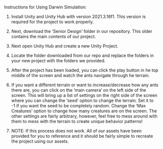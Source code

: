 Instructions for Using Darwin Simulation:

1.  Install Unity and Unity Hub with version 2021.3.16f1. This version is required for the project to work properly.

2.  Next, download the ‘Senior Design’ folder in our repository. This older contains the main contents of our project.

3.  Next open Unity Hub and create a new Unity Project.

4.  Locate the folder downloaded from our repo and replace the folders in your new project with the folders we provided.

5.  After the project has been loaded, you can click the play button in he top middle of the screen and watch the ants navigate through he terrain.

6.  If you want a different terrain or want to increase/decrease how any ants there are, you can click on the ‘main camera’ on the left side of the screen. This will bring up a list of settings on the right side of the screen where you can change the ‘seed’ option to change the terrain. Set it to -1 if you want the seed to be completely random. Change the ‘Max Creatures’ option to change how many creatures are on the screen. The other settings are fairly arbitrary, however, feel free to mess around with them to mess with the terrain to create unique behavior patterns!

7.  NOTE: If this process does not work. All of our assets have been provided for you to reference and it should be fairly simple to recreate the project using our assets.
